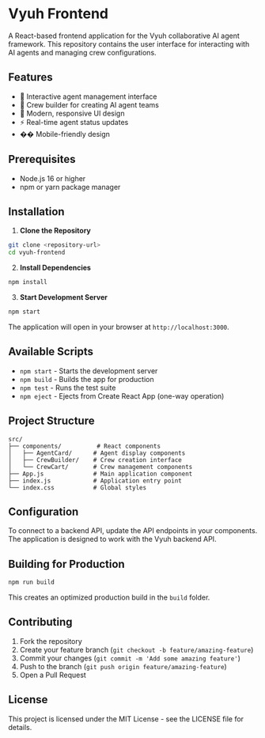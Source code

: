 # Vyuh Frontend

A React-based frontend application for the Vyuh collaborative AI agent framework. This repository contains the user interface for interacting with AI agents and managing crew configurations.

## Features

- 🤖 Interactive agent management interface
- 👥 Crew builder for creating AI agent teams
- 🎨 Modern, responsive UI design
- ⚡ Real-time agent status updates
- �� Mobile-friendly design

## Prerequisites

- Node.js 16 or higher
- npm or yarn package manager

## Installation

1. **Clone the Repository**

```bash
git clone <repository-url>
cd vyuh-frontend
```

2. **Install Dependencies**

```bash
npm install
```

3. **Start Development Server**

```bash
npm start
```

The application will open in your browser at `http://localhost:3000`.

## Available Scripts

- `npm start` - Starts the development server
- `npm build` - Builds the app for production
- `npm test` - Runs the test suite
- `npm eject` - Ejects from Create React App (one-way operation)

## Project Structure

```
src/
├── components/          # React components
│   ├── AgentCard/      # Agent display components
│   ├── CrewBuilder/    # Crew creation interface
│   └── CrewCart/       # Crew management components
├── App.js              # Main application component
├── index.js            # Application entry point
└── index.css           # Global styles
```

## Configuration

To connect to a backend API, update the API endpoints in your components. The application is designed to work with the Vyuh backend API.

## Building for Production

```bash
npm run build
```

This creates an optimized production build in the `build` folder.

## Contributing

1. Fork the repository
2. Create your feature branch (`git checkout -b feature/amazing-feature`)
3. Commit your changes (`git commit -m 'Add some amazing feature'`)
4. Push to the branch (`git push origin feature/amazing-feature`)
5. Open a Pull Request

## License

This project is licensed under the MIT License - see the LICENSE file for details.
